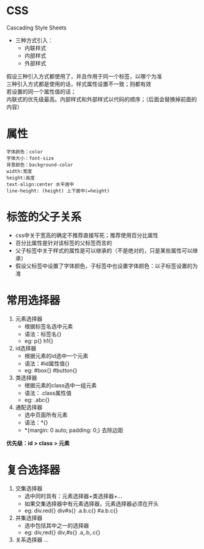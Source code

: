 # CSS

Cascading Style Sheets

- 三种方式引入：   
    - 内联样式
    - 内部样式
    - 外部样式
       
假设三种引入方式都使用了，并且作用于同一个标签，以哪个为准<br>
三种引入方式都是使用的话，样式属性设置不一致；则都有效<br>
若设置的同一个属性值的话；<br>
内联式的优先级最高。内部样式和外部样式以代码的顺序；（后面会替换掉前面的内容）<br>

# 属性
~~~
字体颜色：color
字体大小：font-size
背景颜色：background-color
width:宽度
height:高度
text-align:center 水平居中
line-height: (height) 上下居中(=height)
~~~

# 标签的父子关系
  - css中关于宽高的确定不推荐直接写死；推荐使用百分比属性
  - 百分比属性是针对该标签的父标签而言的
  - 父子标签中关于样式的属性是可以继承的（不是绝对的，只是某些属性可以继承）
  - 假设父标签中设置了字体颜色，子标签中也设置字体颜色：以子标签设置的为准

# 常用选择器
1. 元素选择器
   - 根据标签名选中元素
   - 语法：标签名{}
   - eg: p{} h1{}
2. id选择器
   - 根据元素的id选中一个元素
   - 语法：#id属性值{}
   - eg: #box{} #button{}
3. 类选择器
   - 根据元素的class选中一组元素
   - 语法：.class属性值
   - eg: .abc{}
4. 通配选择器
   - 选中页面所有元素
   - 语法：*{}
   - *{margin: 0 auto; padding: 0;} 去除边距

**优先级：id > class > 元素**

# 复合选择器
1. 交集选择器
   - 选中同时具有：元素选择器+类选择器+...
   - 如果交集选择器中有元素选择器，元素选择器必须在开头
   - eg: div.red{}  div#s{}  .a.b.c{}  #a.b.c{}
2. 并集选择器
   - 选中包括其中之一的选择器
   - eg: div,red{}  div,#s{}  .a,.b,.c{}
3. 关系选择器
...

